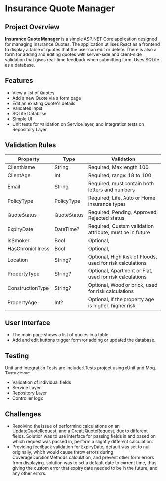 # Insurance Quote Manager
## Project Overview

**Insurance Quote Manager** is a simple ASP.NET Core application designed for managing Insurance Quotes. The application utilises React as a frontend to display a table of quotes that the user can edit or delete. There is also a form for adding and editing quotes with server-side and client-side validation that gives real-time feedback when submitting form. Uses SQLite as a database.

## Features
- View a list of Quotes
- Add a new Quote via a form page
- Edit an existing Quote's details
- Validates input
- SQLite Database
- Simple UI
- Unit tests for validation on Service layer, and Integration tests on Repository Layer.

## Validation Rules


| Property            | Type       | Validation                                                   |
|---------------------|------------|--------------------------------------------------------------|
| ClientName          | String     | Required, Max length 100                                     |
| ClientAge           | Int        | Required, range: 18 to 100                                   |
| Email               | String     | Required, must contain both letters and numbers              |
| PolicyType          | PolicyType | Required; Life, Auto or Home insurance types                 |
| QuoteStatus         | QuoteStatus| Required; Pending, Approved, Rejected status                 |
| ExpiryDate          | DateTime?  | Required, Custom validation attribute, must be in future     |
| IsSmoker            | Bool       | Optional,                                                    |
| HasChronicIllness   | Bool       | Optional,                                                    |
| Location            | String?    | Optional, High Risk of Floods, used for risk calculations    |
| PropertyType        | String?    | Optional, Apartment or Flat, used for risk calculations      |
| ConstructionType    | String?    | Optional, Wood or brick, used for risk calculations          |
| PropertyAge         | Int?       | Optional, If the property age is higher, higher risk         |

## User Interface
- The main page shows a list of quotes in a table
- Add and edit buttons trigger form for adding or updated the database.

## Testing
Unit and Integration Tests are included.Tests project using xUnit and Moq. Tests cover:
- Validation of individual fields
- Service Layer
- Repository Layer
- Controller logic

## Challenges
- Resolving the issue of performing calculations on an UpdateQuoteRequest, and a CreateQuoteRequest, due to different fields. Solution was to use interface for passing fields in and based on which request was passed in, perform a slightly different calculation.
- Providing feedback validation for ExpiryDate, default was set to null originally, which would cause throw errors during CoverageDurationMethods calculation, and prevent other form errors from displaying. solution was to set a default date to current time, thus giving the custom error that expiry date needed to be in the future, and any other errors.

